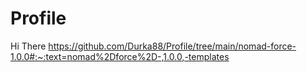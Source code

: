 # Profile

Hi There
https://github.com/Durka88/Profile/tree/main/nomad-force-1.0.0#:~:text=nomad%2Dforce%2D-,1.0.0,-templates
